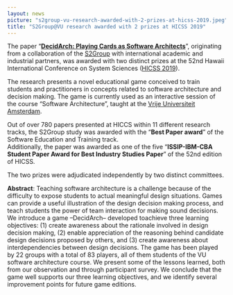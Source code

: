 ```yaml
---
layout: news
picture: "s2group-vu-research-awarded-with-2-prizes-at-hicss-2019.jpeg"
title: "S2Group@VU research awarded with 2 prizes at HICSS 2019"
---
```


<p>The paper &ldquo;<a href="https://research.vu.nl/en/publications/decidarch-playing-cards-as-software-architects"><strong>DecidArch: Playing Cards as Software Architects</strong></a>&rdquo;, originating from a collaboration of the <a href="http://s2group.cs.vu.nl/">S2Group</a> with international academic and industrial partners, was awarded with two distinct prizes at the 52nd Hawaii International Conference on System Sciences (<a href="http://hicss.hawaii.edu/">HICSS 2019</a>).</p>

<p>The research presents a novel educational game conceived to train students and practitioners in concepts related to software architecture and decision making. The game is currently used as an interactive session of the course &ldquo;Software Architecture&rdquo;, taught at the <a href="https://cs.vu.nl/en/index.aspx">Vrije Universiteit Amsterdam</a>.</p>

<p>Out of over 780 papers presented at HICCS within 11 different research tracks, the S2Group study was awarded with the &ldquo;<strong>Best Paper award</strong>&rdquo; of the Software Education and Training track.<br />
Additionally, the paper was awarded as one of the five &ldquo;<strong>ISSIP-IBM-CBA Student Paper Award for Best Industry Studies Paper</strong>&rdquo; of the 52nd edition of HICSS.</p>

<p>The two prizes were adjudicated independently by two distinct committees.</p>

<p><strong>Abstract</strong>: Teaching software architecture is a challenge because of the difficulty to expose students to actual meaningful design situations. Games can provide a useful illustration of the design decision making process, and teach students the power of team interaction for making sound decisions. We introduce a game &ndash;DecidArch&ndash; developed toachieve three learning objectives: (1) create awareness about the rationale involved in design decision making, (2) enable appreciation of the reasoning behind candidate design decisions proposed by others, and (3) create awareness about interdependencies between design decisions. The game has been played by 22 groups with a total of 83 players, all of them students of the VU software architecture course. We present some of the lessons learned, both from our observation and through participant survey. We conclude that the game well supports our three learning objectives, and we identify several improvement points for future game editions.</p>

		